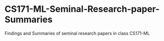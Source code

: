 # CS171-ML-Seminal-Research-paper-Summaries

Findings and Summaries of seminal research papers in class CS171-ML
